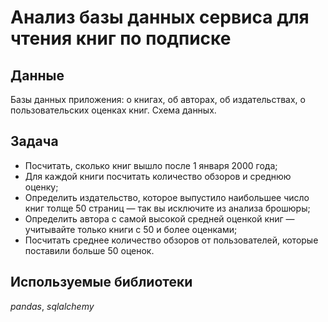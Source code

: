# Анализ базы данных сервиса для чтения книг по подписке


## Данные

Базы данных приложения: о книгах, об авторах, об издательствах, о пользовательских оценках книг.
Схема данных.

## Задача

- Посчитать, сколько книг вышло после 1 января 2000 года;
- Для каждой книги посчитать количество обзоров и среднюю оценку;
- Определить издательство, которое выпустило наибольшее число книг толще 50 страниц — так вы исключите из анализа брошюры;
- Определить автора с самой высокой средней оценкой книг — учитывайте только книги с 50 и более оценками;
- Посчитать среднее количество обзоров от пользователей, которые поставили больше 50 оценок. 

## Используемые библиотеки
*pandas*, *sqlalchemy*
